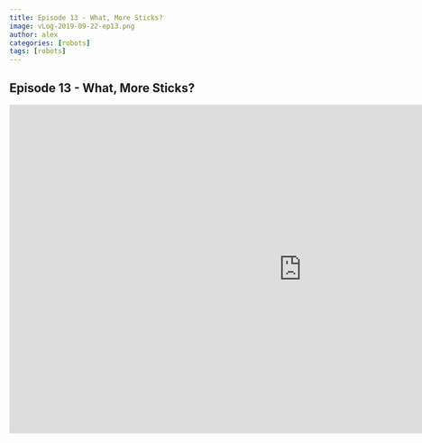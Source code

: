 ```yaml
---
title: Episode 13 - What, More Sticks?
image: vLog-2019-09-22-ep13.png
author: alex
categories: [robots]
tags: [robots]
---
```


## Episode 13 - What, More Sticks?

<iframe width="1036" height="583" src="https://www.youtube.com/embed/BXQtYR1XmcM" frameborder="0" allow="accelerometer; autoplay; encrypted-media; gyroscope; picture-in-picture" allowfullscreen data-uk-responsive></iframe>
